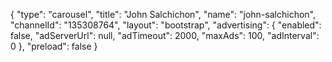 {
    "type": "carousel",
    "title": "John Salchichon",
    "name": "john-salchichon",
    "channelId": "135308764",
    "layout": "bootstrap",
    "advertising": {
        "enabled": false,
        "adServerUrl": null,
        "adTimeout": 2000,
        "maxAds": 100,
        "adInterval": 0
    },
    "preload": false
}